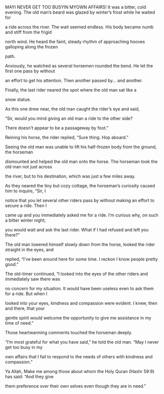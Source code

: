 


MAYI NEVER GET TOO BUSYIN MYOWN AFFAIRS!
It was a bitter, cold evening. The old man’s beard was glazed by
winter’s frost while he waited for

a ride across the river. The wait seemed endless. His body became numb
and stiff from the frigid

north wind. He heard the faint, steady rhythm of approaching hooves
galloping along the frozen

path.

Anxiously, he watched as several horsemen rounded the bend. He let the
first one pass by without

an effort to get his attention. Then another passed by... and another.

Finally, the last rider neared the spot where the old man sat like a

snow statue.

As this one drew near, the old man caught the rider’s eye and said,

“Sir, would you mind giving an old man a ride to the other side?

There doesn’t appear to be a passageway by foot.”

Reining his horse, the rider replied, “Sure thing. Hop aboard.”

Seeing the old man was unable to lift his half-frozen body from the
ground, the horseman

dismounted and helped the old man onto the horse. The horseman took the
old man not just across

the river, but to his destination, which was just a few miles away.

As they neared the tiny but cozy cottage, the horseman’s curiosity
caused him to inquire, “Sir, I

notice that you let several other riders pass by without making an
effort to secure a ride. Then I

came up and you immediately asked me for a ride. I’m curious why, on
such a bitter winter night;

you would wait and ask the last rider. What if I had refused and left
you there?”

The old man lowered himself slowly down from the horse, looked the rider
straight in the eyes, and

replied, “I’ve been around here for some time. I reckon I know people
pretty good.”

The old-timer continued, “I looked into the eyes of the other riders and
immediately saw there was

no concern for my situation. It would have been useless even to ask them
for a ride. But when I

looked into your eyes, kindness and compassion were evident. I knew,
then and there, that your

gentle spirit would welcome the opportunity to give me assistance in my
time of need.”

Those heartwarming comments touched the horseman deeply.

“I’m most grateful for what you have said,” he told the old man. “May I
never get too busy in my

own affairs that I fail to respond to the needs of others with kindness
and compassion.”

Ya Allah, Make me among those about whom the Holy Quran (Hashr 59:9) has
said: “And they give

them preference over their own selves even though they are in need.”


